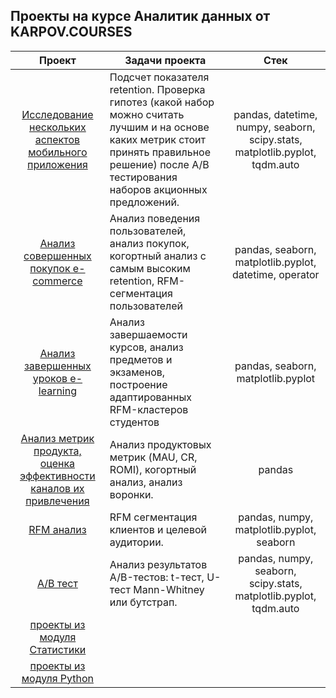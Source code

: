 ## Проекты на курсе Аналитик данных от KARPOV.COURSES 

                                             
| Проект                      | Задачи проекта |   Стек    |
|:---------------------------:|----------------|:---------:|
|[Исследование нескольких аспектов мобильного приложения](https://github.com/NickKulibaba/Projects_on_karpov_coursers/tree/main/project_final#readme) | Подсчет показателя retention. Проверка гипотез (какой набор можно считать лучшим и на основе каких метрик стоит принять правильное решение) после A/B тестирования наборов акционных предложений. | pandas, datetime, numpy, seaborn, scipy.stats, matplotlib.pyplot, tqdm.auto |
|[Анализ совершенных покупок e-commerce](https://github.com/NickKulibaba/Projects_on_karpov_coursers/tree/main/project_e-commerce#readme) |  Анализ поведения пользователей, анализ покупок, когортный анализ с самым высоким retention, RFM-сегментация пользователей| pandas, seaborn, matplotlib.pyplot, datetime, operator|
|[Анализ завершенных уроков e-learning](https://github.com/NickKulibaba/Projects_on_karpov_coursers/tree/main/project_e-learning#readme) | Анализ завершаемости курсов, анализ предметов и экзаменов, построение адаптированных RFM-кластеров студентов| pandas, seaborn, matplotlib.pyplot |
|[Анализ метрик продукта, оценка эффективности каналов их привлечения](https://github.com/NickKulibaba/Projects_on_karpov_coursers/tree/main/product_metrics#readme) | Анализ продуктовых метрик (MAU, CR, ROMI), когортный анализ, анализ воронки. | pandas |
|[RFM анализ](https://github.com/NickKulibaba/Projects_on_karpov_coursers/tree/main/product_rfm#readme) | RFM сегментация клиентов и целевой аудитории.| pandas, numpy, matplotlib.pyplot, seaborn |
|[А/В тест](https://github.com/NickKulibaba/Projects_on_karpov_coursers/tree/main/projects_statistics/ab-test) | Анализ результатов A/B-тестов: t-тест, U-тест Mann-Whitney или бутстрап. | pandas, numpy, seaborn, scipy.stats, matplotlib.pyplot, tqdm.auto |
|[проекты из модуля Статистики](https://github.com/NickKulibaba/Projects_on_karpov_coursers/tree/main/projects_statistics)||
|[проекты из модуля Python](https://github.com/NickKulibaba/Projects_on_karpov_coursers/tree/main/projects_python)||
